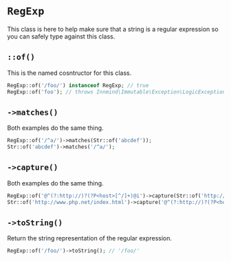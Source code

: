 # `RegExp`

This class is here to help make sure that a string is a regular expression so you can safely type against this class.

## `::of()`

This is the named cosntructor for this class.

```php
RegExp::of('/foo/') instanceof RegExp; // true
RegExp::of('foo'); // throws Innmind\Immutable\Exception\LogicException
```

## `->matches()`

Both examples do the same thing.

```php
RegExp::of('/^a/')->matches(Str::of('abcdef'));
Str::of('abcdef')->matches('/^a/');
```

## `->capture()`

Both examples do the same thing.

```php
RegExp::of('@^(?:http://)?(?P<host>[^/]+)@i')->capture(Str::of('http://www.php.net/index.html'));
Str::of('http://www.php.net/index.html')->capture('@^(?:http://)?(?P<host>[^/]+)@i');
```

## `->toString()`

Return the string representation of the regular expression.

```php
RegExp::of('/foo/')->toString(); // '/foo/'
```

